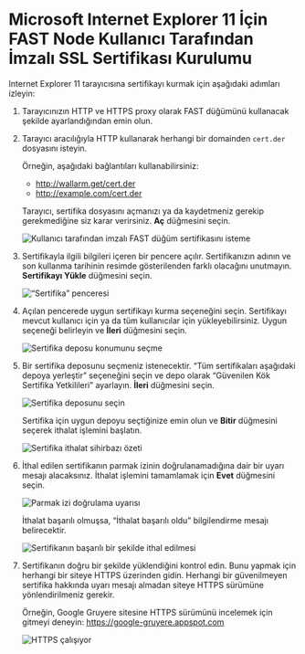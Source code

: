 [img-cert-request]:         ../../../images/fast/ssl/common/browsers-ssl/ie11-ssl/i-certificate-request.png
[img-cert-window]:          ../../../images/fast/ssl/common/browsers-ssl/ie11-ssl/i-certificate-window.png
[img-store-location]:       ../../../images/fast/ssl/common/browsers-ssl/ie11-ssl/i-store-location.png
[img-store]:                ../../../images/fast/ssl/common/browsers-ssl/ie11-ssl/i-store-selection.png
[img-wizard-resume]:        ../../../images/fast/ssl/common/browsers-ssl/ie11-ssl/i-wizard-resume.png
[img-fingerprint-warning]:  ../../../images/fast/ssl/common/browsers-ssl/ie11-ssl/i-fingerprint-warning.png
[img-import-ok]:            ../../../images/fast/ssl/common/browsers-ssl/ie11-ssl/i-import-success.png
[img-https-ok]:             ../../../images/fast/ssl/common/browsers-ssl/ie11-ssl/i-https-ok.png


#   Microsoft Internet Explorer 11 İçin FAST Node Kullanıcı Tarafından İmzalı SSL Sertifikası Kurulumu

Internet Explorer 11 tarayıcısına sertifikayı kurmak için aşağıdaki adımları izleyin:

1.  Tarayıcınızın HTTP ve HTTPS proxy olarak FAST düğümünü kullanacak şekilde ayarlandığından emin olun.

2.  Tarayıcı aracılığıyla HTTP kullanarak herhangi bir domainden `cert.der` dosyasını isteyin.
    
    Örneğin, aşağıdaki bağlantıları kullanabilirsiniz:
    
    * <http://wallarm.get/cert.der>
    * <http://example.com/cert.der>

    Tarayıcı, sertifika dosyasını açmanızı ya da kaydetmeniz gerekip gerekmediğine siz karar verirsiniz. **Aç** düğmesini seçin.

    ![Kullanıcı tarafından imzalı FAST düğüm sertifikasını isteme][img-cert-request]

3.  Sertifikayla ilgili bilgileri içeren bir pencere açılır. Sertifikanızın adının ve son kullanma tarihinin resimde gösterilenden farklı olacağını unutmayın. **Sertifikayı Yükle** düğmesini seçin.

    ![“Sertifika” penceresi][img-cert-window]

4.  Açılan pencerede uygun sertifikayı kurma seçeneğini seçin. Sertifikayı mevcut kullanıcı için ya da tüm kullanıcılar için yükleyebilirsiniz. Uygun seçeneği belirleyin ve **İleri** düğmesini seçin.  

    ![Sertifika deposu konumunu seçme][img-store-location]

5.  Bir sertifika deposunu seçmeniz istenecektir. “Tüm sertifikaları aşağıdaki depoya yerleştir” seçeneğini seçin ve depo olarak “Güvenilen Kök Sertifika Yetkilileri” ayarlayın. **İleri** düğmesini seçin.

    ![Sertifika deposunu seçin][img-store]

    Sertifika için uygun depoyu seçtiğinize emin olun ve **Bitir** düğmesini seçerek ithalat işlemini başlatın.
    
    ![Sertifika ithalat sihirbazı özeti][img-wizard-resume]

6.  İthal edilen sertifikanın parmak izinin doğrulanamadığına dair bir uyarı mesajı alacaksınız. İthalat işlemini tamamlamak için **Evet** düğmesini seçin.

    ![Parmak izi doğrulama uyarısı][img-fingerprint-warning]

    İthalat başarılı olmuşsa, “İthalat başarılı oldu” bilgilendirme mesajı belirecektir.

    ![Sertifikanın başarılı bir şekilde ithal edilmesi][img-import-ok]
    
7.  Sertifikanın doğru bir şekilde yüklendiğini kontrol edin. Bunu yapmak için herhangi bir siteye HTTPS üzerinden gidin. Herhangi bir güvenilmeyen sertifika hakkında uyarı mesajı almadan siteye HTTPS sürümüne yönlendirilmeniz gerekir.

    Örneğin, Google Gruyere sitesine HTTPS sürümünü incelemek için gitmeyi deneyin:
    <https://google-gruyere.appspot.com>

    ![HTTPS çalışıyor][img-https-ok]
